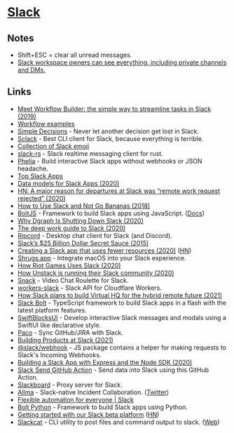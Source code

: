 # [Slack](https://slack.com)

## Notes

- Shift+ESC = clear all unread messages.
- [Slack workspace owners can see everything, including private channels and DMs.](https://twitter.com/fasterthanlime/status/1452974665874423815)

## Links

- [Meet Workflow Builder: the simple way to streamline tasks in Slack (2019)](https://slackhq.com/automate-tasks-in-slack-with-workflow-builder)
- [Workflow examples](https://slack.com/intl/en-gb/slack-tips/workflow-builder-examples)
- [Simple Decisions](https://simplepoll.rocks/decisions/) - Never let another decision get lost in Slack.
- [Sclack](https://github.com/haskellcamargo/sclack) - Best CLI client for Slack, because everything is terrible.
- [Collection of Slack emoji](https://github.com/snipe/awesome-emoji)
- [slack-rs](https://github.com/slack-rs/slack-rs) - Slack realtime messaging client for rust.
- [Phelia](https://github.com/maxchehab/phelia) - Build interactive Slack apps without webhooks or JSON headache.
- [Top Slack Apps](https://slackrank.wilhelmklopp.com/)
- [Data models for Slack Apps (2020)](https://wilhelmklopp.com/posts/slack-database-modelling/)
- [HN: A major reason for departures at Slack was “remote work request rejected” (2020)](https://news.ycombinator.com/item?id=23297113)
- [How to Use Slack and Not Go Bananas (2018)](https://pspdfkit.com/blog/2018/how-to-use-slack-and-not-go-bananas/)
- [BoltJS](https://github.com/slackapi/bolt-js) - Framework to build Slack apps using JavaScript. ([Docs](https://slack.dev/bolt-js))
- [Why Dgraph Is Shutting Down Slack (2020)](https://dgraph.io/blog/post/dgraph-shutting-slack-using-discourse/)
- [The deep work guide to Slack (2020)](https://www.arun.is/blog/slack-guide/)
- [Ripcord](https://cancel.fm/ripcord/) - Desktop chat client for Slack (and Discord).
- [Slack’s \$25 Billion Dollar Secret Sauce (2015)](https://medium.com/@awilkinson/slack-s-2-8-billion-dollar-secret-sauce-5c5ec7117908)
- [Creating a Slack app that uses fewer resources (2020)](https://kofi.sexy/blog/slack-app-fewer-resources) ([HN](https://news.ycombinator.com/item?id=24743790))
- [Shrugs.app](https://shrugs.app/) - Integrate macOS into your Slack experience.
- [How Riot Games Uses Slack (2020)](https://technology.riotgames.com/news/how-riot-games-uses-slack)
- [How Unstack is running their Slack community (2020)](https://buildwithusers.substack.com/p/a-peek-into-how-unstack-is-running)
- [Snack](https://aboutsnack.com/) - Video Chat Roulette for Slack.
- [workers-slack](https://github.com/sagi/workers-slack) - Slack API for Cloudflare Workers.
- [How Slack plans to build Virtual HQ for the hybrid remote future (2021)](https://twitter.com/noah_weiss/status/1375136823404605443)
- [Slack Bolt](https://github.com/KhushrajRathod/slack-bolt) - TypeScript framework to build Slack apps in a flash with the latest platform features.
- [SwiftBlocksUI](https://github.com/SwiftBlocksUI/SwiftBlocksUI) - Develop interactive Slack messages and modals using a SwiftUI like declarative style.
- [Paco](https://pacohq.com/) - Sync GitHub/JIRA with Slack.
- [Building Products at Slack (2021)](https://newsletter.bringthedonuts.com/p/building-products-at-slack)
- [@slack/webhook](https://www.npmjs.com/package/@slack/webhook) - JS package contains a helper for making requests to Slack's Incoming Webhooks.
- [Building a Slack App with Express and the Node SDK (2020)](https://www.javascriptjanuary.com/blog/building-a-slack-app-with-express-and-the-node-sdk)
- [Slack Send GitHub Action](https://github.com/slackapi/slack-github-action) - Send data into Slack using this GitHub Action.
- [Slackboard](https://github.com/cubicdaiya/slackboard) - Proxy server for Slack.
- [Allma](https://allma.io/) - Slack-native Incident Collaboration. ([Twitter](https://twitter.com/tryallma))
- [Flexible automation for everyone | Slack](https://api.slack.com/future)
- [Bolt Python](https://github.com/slackapi/bolt-python) - Framework to build Slack apps using Python.
- [Getting started with our Slack beta platform](https://api.slack.com/future/get-started) ([HN](https://news.ycombinator.com/item?id=29254197))
- [Slackcat](https://github.com/bcicen/slackcat) - CLI utility to post files and command output to slack. ([Web](http://slackcat.chat/))
